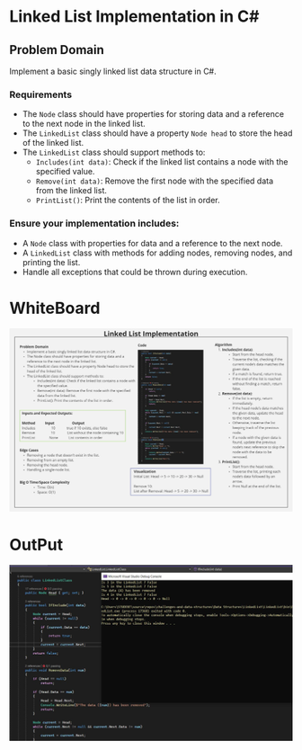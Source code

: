 # Linked List Implementation in C#

## Problem Domain
Implement a basic singly linked list data structure in C#.

### Requirements
- The `Node` class should have properties for storing data and a reference to the next node in the linked list.
- The `LinkedList` class should have a property `Node head` to store the head of the linked list.
- The `LinkedList` class should support methods to:
  - `Includes(int data)`: Check if the linked list contains a node with the specified value.
  - `Remove(int data)`: Remove the first node with the specified data from the linked list.
  - `PrintList()`: Print the contents of the list in order.

### Ensure your implementation includes:
- A `Node` class with properties for data and a reference to the next node.
- A `LinkedList` class with methods for adding nodes, removing nodes, and printing the list.
- Handle all exceptions that could be thrown during execution.


# WhiteBoard
![**Go to Challenge Whiteboard**](Assets/LinkedList-WB.jpg)

# OutPut
![**Go to Challenge Output**](Assets/LinkedList-Output.jpg)
